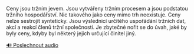 
Ceny jsou tržním jevem. Jsou vytvářeny tržním procesem a jsou podstatou tržního hospodářství. Nic takového jako ceny mimo trh neexistuje. Ceny nelze sestrojit synteticky. Jsou výslednicí určitého uspořádání tržních dat, akcí a reakcí členů tržní společnosti. Je zbytečné nořit se do úvah, jaké by byly ceny, kdyby byl některý jejich určující činitel jiný.

[🔊 Poslechnout audio](/data/7-paragraphs/audio/chapter_72/para_011-Ceny-jsou-trnm-jevem-Jsou-vytveny-trnm-proc.mp3)
